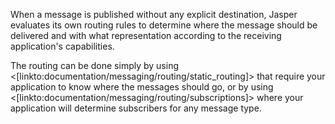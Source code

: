 <!--title:Routing Messages-->

When a message is published without any explicit destination, Jasper evaluates its own routing rules to determine
where the message should be delivered and with what representation according to the receiving application's capabilities.

The routing can be done simply by using <[linkto:documentation/messaging/routing/static_routing]> that require your application
to know where the messages should go, or by using <[linkto:documentation/messaging/routing/subscriptions]> where your application
will determine subscribers for any message type. 

